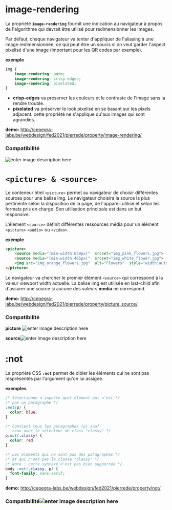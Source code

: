 ﻿# image-rendering
La propriété **`image-rendering`** fournit une indication au navigateur à propos de l'algorithme qui devrait être utilisé pour redimensionner les images.

Par défaut, chaque navigateur va tenter d'appliquer de l'aliasing à une image redimensionnée, ce qui peut être un soucis si on veut garder l'aspect pixelisé d'une image (important pour les QR codes par exemple).

**exemple**
```css
img {
	image-rendering: auto;
	image-rendering: crisp-edges;
	image-rendering: pixelated;
}
```

- **crisp-edges** va préserver les couleurs et le contraste de l'image sans la rendre trouble.
- **pixelated** va préserver le look pixelisé en se basant sur les pixels adjacent. cette propriété ne s'applique qu'aux images qui sont agrandies. 

**demo:** http://cepegra-labs.be/webdesign/fed2021/pierrede/property/image-rendering/

### Compatibilité
![enter image description here](https://cdn.discordapp.com/attachments/895668688441704500/933286953787482122/unknown.png)


# `<picture> & <source>`

Le conteneur html  `<picture>`  permet au navigateur de choisir différentes sources pour une balise img. 
Le navigateur choisira la source la plus pertinente selon la disposition de la page, de l'appareil utilisé et selon les formats pris en charge. Son utilisation principale est dans un but responsive.

L'élément `<source>` définit différentes ressources média pour un élément  `<picture>`  `<audio>` ou  `<video>`.

**exemple**
```html
<picture>  
	<source media="(min-width:650px)"  srcset="img_pink_flowers.jpg">  
	<source media="(min-width:465px)"  srcset="img_white_flower.jpg">  
	<img src="img_orange_flowers.jpg"  alt="Flowers"  style="width:auto;">  
</picture>
```

Le navigateur va chercher le premier élément `<source>` qui correspond à la valeur viewport width actuelle.
La balise img est utilisée en last-child afin d'assurer une source si aucune des valeurs **media** ne correspond.

**demo:** http://cepegra-labs.be/webdesign/fed2021/pierrede/property/picture_source/

### Compatibilité

**picture**
![enter image description here](https://cdn.discordapp.com/attachments/895668688441704500/933291336336031764/unknown.png)

**source**![enter image description here](https://cdn.discordapp.com/attachments/895668688441704500/933294742291243049/unknown.png)

# :not

La propriété CSS **`:not`** permet de cibler les éléments qui ne sont pas resprésentés par l'argument qu'on lui assigne.

**exemples**
```css
/* Sélectionne n'importe quel élément qui n'est */
/* pas un paragraphe */
:not(p) {
  color: blue;
}

/* Contient tous les paragraphes (p) sauf
   ceux avec le sélecteur de class "classy" */
p:not(.classy) {
  color: red;
}

/* Les éléments qui ne sont pas des paragraphes */
/* et qui n'ont pas la classe "classy" */
/* Note : cette syntaxe n'est pas bien supportée */
body :not(.classy, p) {
  font-family: sans-serif;
}
```
**demo:** http://cepegra-labs.be/webdesign/fed2021/pierrede/property/not/

### Compatibilité![enter image description here](https://cdn.discordapp.com/attachments/895668688441704500/933331132299214918/unknown.png)
